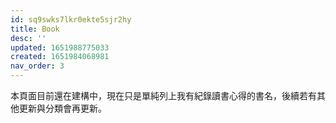 ```yaml
---
id: sq9swks7lkr0ekte5sjr2hy
title: Book
desc: ''
updated: 1651988775033
created: 1651984068981
nav_order: 3
---
```


本頁面目前還在建構中，現在只是單純列上我有紀錄讀書心得的書名，後續若有其他更新與分類會再更新。
